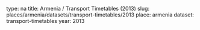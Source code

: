 type: na
title: Armenia / Transport Timetables (2013)
slug: places/armenia/datasets/transport-timetables/2013
place: armenia
dataset: transport-timetables
year: 2013
